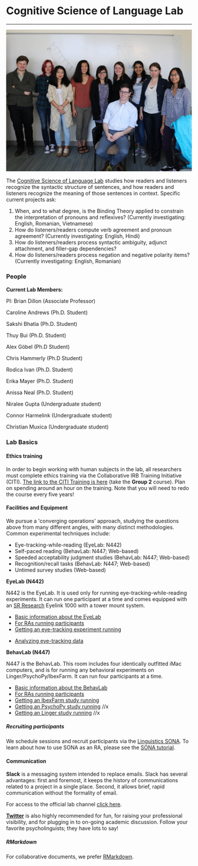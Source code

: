 # Cognitive Science of Language Lab

--- 

!["The Cognitive Science of Language Lab."](images/etlab.jpg)

The [Cognitive Science of Language Lab](osf.io/8rcwh/) studies how readers and listeners recognize the syntactic structure of sentences, and how readers and listeners recognize the meaning of those sentences in context. Specific current projects ask:

1. When, and to what degree, is the Binding Theory applied to constrain the interpretation of pronouns and reflexives? (Currently investigating: English, Romanian, Vietnamese)
2. How do listeners/readers compute verb agreement and pronoun agreement? (Currently investigating: English, Hindi)
3. How do listeners/readers process syntactic ambiguity, adjunct attachment, and filler-gap dependencies? 
4. How do listeners/readers process negation and negative polarity items? (Currently investigating: English, Romanian)

### People

**Current Lab Members:**

PI: Brian Dillon (Associate Professor)

Caroline Andrews (Ph.D. Student)

Sakshi Bhatia (Ph.D. Student)

Thuy Bui (Ph.D. Student)

Alex Göbel (Ph.D Student)

Chris Hammerly (Ph.D Student)

Rodica Ivan (Ph.D. Student)

Erika Mayer (Ph.D. Student)

Anissa Neal (Ph.D. Student)

Niralee Gupta (Undergraduate student)

Connor Harmelink (Undergraduate student)

Christian Muxica (Undergraduate student)

### Lab Basics

#### Ethics training

In order to begin working with human subjects in the lab, all researchers must complete ethics training via the Collaborative IRB Training Initiative (CITI). [The link to the CITI Training is here](https://www.umass.edu/research/compliance/human-subjects-irb/training-education-and-outreach/citi-training-human-subjects-research) (take the **Group 2** course). Plan on spending around an hour on the training. Note that you will need to redo the course every five years!

#### Facilities and Equipment

We pursue a 'converging operations' approach, studying the questions above from many different angles, with many distinct methodologies. Common experimental techniques include:

- Eye-tracking-while-reading (EyeLab: N442)
- Self-paced reading (BehavLab: N447; Web-based)
- Speeded acceptability judgment studies (BehavLab: N447; Web-based)
- Recognition/recall tasks (BehavLab: N447; Web-based)
- Untimed survey studies (Web-based)

**EyeLab (N442)**

N442 is the EyeLab. It is used only for running eye-tracking-while-reading experiments. It can run one participant at a time and comes equipped with an [SR Research](http://http://www.sr-research.com) Eyelink 1000 with a tower mount system. 

- [Basic information about the EyeLab](https://osf.io/rcdj4/wiki/Lab%20Lore/)
- [For RAs running participants](https://osf.io/rcdj4/wiki/RA%20Guide/)
- [Getting an eye-tracking experiment running](et_tutorials/#gathering-data) 
<!-- //originally linked to StudentGuide_EyeLab.html -->
- [Analyzing eye-tracking data](et_tutorials/#analyzing-data) 
<!-- //originally linked to AnalysisGuide_EyeLab.html --> 

**BehavLab (N447)**

N447 is the BehavLab. This room includes four identically outfitted iMac computers, and is for running any behavioral experiments on Linger/PsychoPy/IbexFarm. It can run four participants at a time. 

- [Basic information about the BehavLab](https://osf.io/rcdj4/wiki/Lab%20Lore/)
- [For RAs running participants](https://osf.io/rcdj4/wiki/RA%20Guide/)
- [Getting an IbexFarm study running](/ibex_guide)
- [Getting an PsychoPy study running](PsychoPy_Guide.html) //x
- [Getting an Linger study running](Linger_Guide.html) //x

##### Recruiting participants

We schedule sessions and recruit participants via the [Linguistics SONA](https://umassxling.sona-systems.com/default.aspx). To learn about how to use SONA as an RA, please see the [SONA tutorial](https://osf.io/vr7gu/wiki/UMass%20XLing%20SONA/).

#### Communication

**Slack** is a messaging system intended to replace emails. Slack has several advantages: first and foremost, it keeps the history of communications related to a project in a single place. Second, it allows brief, rapid communication without the formality of email. 

For access to the official lab channel 
[click here](http://xlingumass.slack.com).

[**Twitter**](http://www.twitter.com) is also highly recommended for fun, for raising your professional visibility, and for plugging in to on-going academic discussion. Follow your favorite psycholinguists; they have lots to say!

##### RMarkdown

For collaborative documents, we prefer [RMarkdown](http://rmarkdown.rstudio.com/). 

